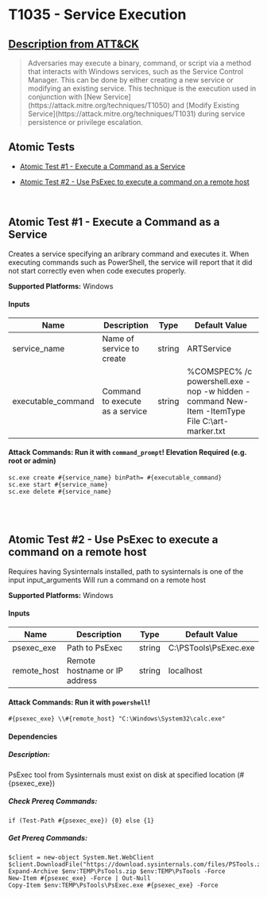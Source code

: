 # T1035 - Service Execution
## [Description from ATT&CK](https://attack.mitre.org/wiki/Technique/T1035)
<blockquote>Adversaries may execute a binary, command, or script via a method that interacts with Windows services, such as the Service Control Manager. This can be done by either creating a new service or modifying an existing service. This technique is the execution used in conjunction with [New Service](https://attack.mitre.org/techniques/T1050) and [Modify Existing Service](https://attack.mitre.org/techniques/T1031) during service persistence or privilege escalation.</blockquote>

## Atomic Tests

- [Atomic Test #1 - Execute a Command as a Service](#atomic-test-1---execute-a-command-as-a-service)

- [Atomic Test #2 - Use PsExec to execute a command on a remote host](#atomic-test-2---use-psexec-to-execute-a-command-on-a-remote-host)


<br/>

## Atomic Test #1 - Execute a Command as a Service
Creates a service specifying an aribrary command and executes it. When executing commands such as PowerShell, the service will report that it did not start correctly even when code executes properly.

**Supported Platforms:** Windows


#### Inputs
| Name | Description | Type | Default Value | 
|------|-------------|------|---------------|
| service_name | Name of service to create | string | ARTService|
| executable_command | Command to execute as a service | string | %COMSPEC% /c powershell.exe -nop -w hidden -command New-Item -ItemType File C:\art-marker.txt|


#### Attack Commands: Run it with `command_prompt`!  Elevation Required (e.g. root or admin) 
```
sc.exe create #{service_name} binPath= #{executable_command}
sc.exe start #{service_name}
sc.exe delete #{service_name}
```






<br/>
<br/>

## Atomic Test #2 - Use PsExec to execute a command on a remote host
Requires having Sysinternals installed, path to sysinternals is one of the input input_arguments
Will run a command on a remote host

**Supported Platforms:** Windows


#### Inputs
| Name | Description | Type | Default Value | 
|------|-------------|------|---------------|
| psexec_exe | Path to PsExec | string | C:\PSTools\PsExec.exe|
| remote_host | Remote hostname or IP address | string | localhost|


#### Attack Commands: Run it with `powershell`! 
```
#{psexec_exe} \\#{remote_host} "C:\Windows\System32\calc.exe"
```



#### Dependencies
##### Description:
PsExec tool from Sysinternals must exist on disk at specified location (#{psexec_exe})
##### Check Prereq Commands:
```
if (Test-Path #{psexec_exe}) {0} else {1} 
```
##### Get Prereq Commands:
```
$client = new-object System.Net.WebClient
$client.DownloadFile("https://download.sysinternals.com/files/PSTools.zip","$env:TEMP\PsTools.zip")
Expand-Archive $env:TEMP\PsTools.zip $env:TEMP\PsTools -Force
New-Item #{psexec_exe} -Force | Out-Null
Copy-Item $env:TEMP\PsTools\PsExec.exe #{psexec_exe} -Force
```




<br/>
